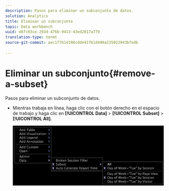 ```yaml
---
description: Pasos para eliminar un subconjunto de datos.
solution: Analytics
title: Eliminar un subconjunto
topic: Data workbench
uuid: 46fc03ce-293d-476b-9413-43ed2017a779
translation-type: tm+mt
source-git-commit: aec1f7b14198cdde91f61d490a235022943bfedb

---
```



# Eliminar un subconjunto{#remove-a-subset}

Pasos para eliminar un subconjunto de datos.

* Mientras trabaja en línea, haga clic con el botón derecho en el espacio de trabajo y haga clic en **[!UICONTROL Data]** > **[!UICONTROL Subset]** > **[!UICONTROL All]**.

   ![](assets/mnu_Subset_All.png)

